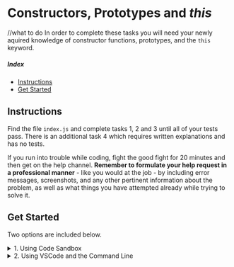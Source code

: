 # Constructors, Prototypes and _this_
//what to do
In order to complete these tasks you will need your newly aquired knowledge of constructor functions, prototypes, and the `this` keyword.

##### Index

* [Instructions](#instructions)
* [Get Started](#get-started)

## Instructions

Find the file `index.js` and complete tasks 1, 2 and 3 until all of your tests pass.
There is an additional task 4 which requires written explanations and has no tests.

If you run into trouble while coding, fight the good fight for 20 minutes and then get on the help channel. __Remember to formulate your help request in a professional manner__ - like you would at the job - by including error messages, screenshots, and any other pertinent information about the problem, as well as what things you have attempted already while trying to solve it.

## Get Started

Two options are included below.

<details>
  <summary>1. Using Code Sandbox</summary>

  * Launch the sandbox using the link below.
  * Sign into Code Sandbox.
  * Fork the sandbox.
  * See your tests running on the "Browser" tab (NOT the "Tests" tab).
  * The way you'll submit your work will be by pasting a link to your fork into the submission form.

  [LAUNCH ON CODESANDBOX 🚀](https://codesandbox.io/s/github/LambdaSchool/JS-Exercise-Prototype?previewwindow=browser)

  <img alt='instructions Code Sandbox' src='./instructionsCodeSandbox.png'>
</details>

<details>
  <summary>2. Using VSCode and the Command Line</summary>

  1. Fork repo and add TL as collaborator on Github.
  1. Clone _your_ fork (not Lambda's repo by mistake!).
  1. `cd` into your newly cloned repository.
  1. Create a new branch by typing `git checkout -b <firstName-lastName>`.
  1. Install dependencies by typing `npm install`.
  1. Run tests by typing `npm run test:watch`.
  1. Work on your branch, push commits and create PR as usual.
  1. Make sure to commit often!!

  <img alt='instructions VSCode' src='./instructionsVScode.png'>
</details>